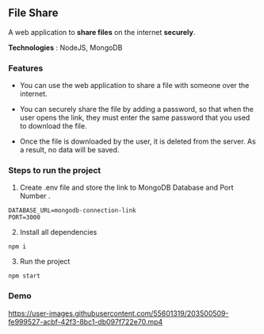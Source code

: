 ## File Share

A web application to **share files** on the internet **securely**. 

**Technologies** : NodeJS, MongoDB

### Features  

+ You can use the web application to share a file with someone over the internet.

+ You can securely share the file by adding a password, so that when the user opens the link, they must enter the same password that you used to download the file.

+ Once the file is downloaded by the user, it is deleted from the server. As a result, no data will be saved.


### Steps to run the project 

1. Create .env file and store the link to MongoDB Database and Port Number . 

```
DATABASE_URL=mongodb-connection-link
PORT=3000
```

2. Install all dependencies 

```
npm i 
```

3. Run the project 
```
npm start
```

### Demo 

https://user-images.githubusercontent.com/55601319/203500509-fe999527-acbf-42f3-8bc1-db097f722e70.mp4
